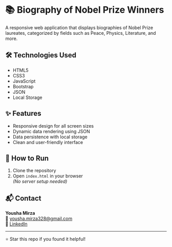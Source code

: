 # 📚 Biography of Nobel Prize Winners

A responsive web application that displays biographies of Nobel Prize laureates, categorized by fields such as Peace, Physics, Literature, and more.

## 🛠️ Technologies Used

- HTML5  
- CSS3  
- JavaScript  
- Bootstrap  
- JSON  
- Local Storage

## ✨ Features

- Responsive design for all screen sizes  
- Dynamic data rendering using JSON  
- Data persistence with local storage  
- Clean and user-friendly interface

## 📁 How to Run

1. Clone the repository  
2. Open `index.html` in your browser  
*(No server setup needed)*

## 📬 Contact

**Yousha Mirza**  
📧 yousha.mirza328@gmail.com  
🔗 [LinkedIn](https://linkedin.com/in/yousha-mirza-5886a5281)

---

⭐ Star this repo if you found it helpful!
